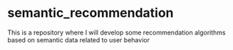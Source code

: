 # semantic_recommendation
This is a repository where I will develop some recommendation algorithms based on semantic data related to user behavior 
